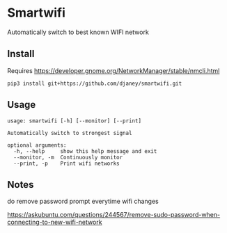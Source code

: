 # Smartwifi

Automatically switch to best known WIFI network


## Install

Requires https://developer.gnome.org/NetworkManager/stable/nmcli.html


    pip3 install git+https://github.com/djaney/smartwifi.git


## Usage

    usage: smartwifi [-h] [--monitor] [--print]
    
    Automatically switch to strongest signal
    
    optional arguments:
      -h, --help     show this help message and exit
      --monitor, -m  Continuously monitor
      --print, -p    Print wifi networks


## Notes

do remove password prompt everytime wifi changes

https://askubuntu.com/questions/244567/remove-sudo-password-when-connecting-to-new-wifi-network